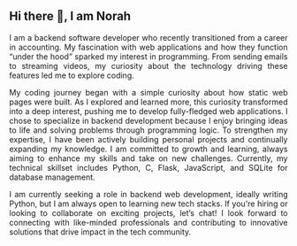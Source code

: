 ## Hi there 👋, I am Norah 
<!--
**norahariokot/norahariokot** is a ✨ _special_ ✨ repository because its `README.md` (this file) appears on your GitHub profile.

Here are some ideas to get you started:

- 🔭 I’m currently working on ...
- 🌱 I’m currently learning ...
- 👯 I’m looking to collaborate on ...
- 🤔 I’m looking for help with ...
- 💬 Ask me about ...
- 📫 How to reach me: ...
- 😄 Pronouns: ...
- ⚡ Fun fact: ...
-->
<div align="justify"> 
<p>I am a backend software developer who recently transitioned from a career in accounting. My fascination with web applications and how they function “under the hood” sparked my interest in programming. From sending emails to streaming videos, my curiosity about the technology driving these features led me to explore coding.</p
                                                                                                                                                                                           
<p>My coding journey began with a simple curiosity about how static web pages were built. As I explored and learned more, this curiosity transformed into a deep interest, pushing me to develop fully-fledged web applications. I chose to specialize in backend development because I enjoy bringing ideas to life and solving problems through programming logic.
To strengthen my expertise, I have been actively building personal projects and continually expanding my knowledge. I am committed to growth and learning, always aiming to enhance my skills and take on new challenges. Currently, my technical skillset includes Python, C, Flask, JavaScript, and SQLite for database management.
</p>

<p>I am currently seeking a role in backend web development, ideally writing Python, but I am always open to learning new tech stacks. If you're hiring or looking to collaborate on exciting projects, let’s chat! I look forward to connecting with like-minded professionals and contributing to innovative solutions that drive impact in the tech community.</p> 
</div>
